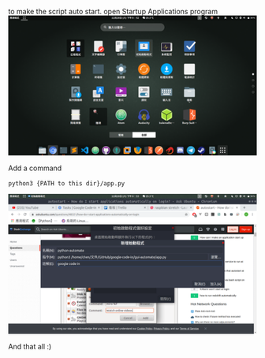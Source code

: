 to make the script auto start.
open Startup Applications program
![](https://github.com/chenliTW/google-code-in/raw/master/gui-automate/1.png)

Add  a command
```bash
python3 {PATH to this dir}/app.py
```
![](https://github.com/chenliTW/google-code-in/raw/master/gui-automate/2.png)

And that all :)
